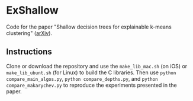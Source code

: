 # ExShallow
Code for the paper "Shallow decision trees for explainable k-means clustering" ([arXiv](https://arxiv.org/abs/2112.14718)).

## Instructions

Clone or download the repository and use the `make_lib_mac.sh` (on iOS) or `make_lib_ubunt.sh` (for Linux) to build the C libraries. Then use `python compare_main_algos.py`, `python compare_depths.py`, and `python compare_makarychev.py` to reproduce the experiments presented in the paper.
